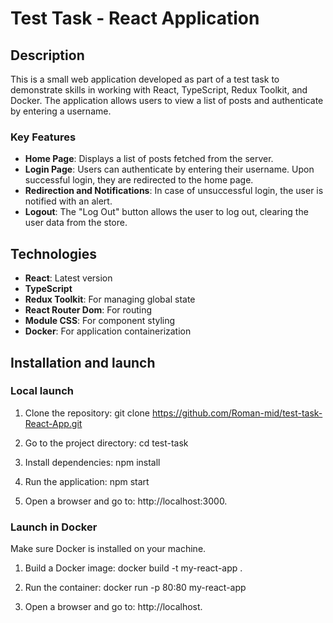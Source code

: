 # Test Task - React Application

## Description

This is a small web application developed as part of a test task to demonstrate skills in working with React, TypeScript, Redux Toolkit, and Docker. The application allows users to view a list of posts and authenticate by entering a username.

### Key Features

- **Home Page**: Displays a list of posts fetched from the server.
- **Login Page**: Users can authenticate by entering their username. Upon successful login, they are redirected to the home page.
- **Redirection and Notifications**: In case of unsuccessful login, the user is notified with an alert.
- **Logout**: The "Log Out" button allows the user to log out, clearing the user data from the store.

## Technologies

- **React**: Latest version
- **TypeScript**
- **Redux Toolkit**: For managing global state
- **React Router Dom**: For routing
- **Module CSS**: For component styling
- **Docker**: For application containerization

## Installation and launch

### Local launch

1. Clone the repository:
   git clone https://github.com/Roman-mid/test-task-React-App.git

2. Go to the project directory:
   cd test-task

3. Install dependencies:
   npm install

4. Run the application:
   npm start

5. Open a browser and go to:
   http://localhost:3000.

### Launch in Docker

Make sure Docker is installed on your machine.

1. Build a Docker image:
   docker build -t my-react-app .

2. Run the container:
   docker run -p 80:80 my-react-app

3. Open a browser and go to:
   http://localhost.
